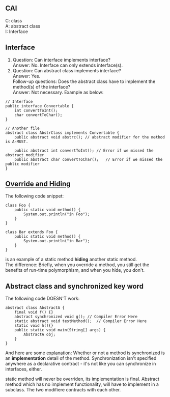 ## CAI
C: class  
A: abstract class  
I: Interface  

## Interface
1. Question: Can interface implements interface?  
Answer: No. Interface can only extends interface(s).   
2. Question: Can abstract class implements interface?  
Answer: Yes.   
Follow-up questions: Does the abstract class have to implement the method(s) of the interface?  
Answer: Not necessary. Example as below:  
```
// Interface 
public interface Convertable {
	int convertToInt();
	char convertToChar();
}

// Another file 
abstract class AbstrClass implements Convertable {
	public abstract void abstrc(); // abstract modifier for the method is A-MUST. 
	
	public abstract int convertToInt();	// Error if we missed the abstract modifier 
	public abstract char convertToChar();	// Error if we missed the public modifier 
}
```


## [Override and Hiding](https://coderanch.com/wiki/659959/Overriding-Hiding) 
The following code snippet:  
```
class Foo {
    public static void method() {
        System.out.println("in Foo");
    }
}
 
class Bar extends Foo {
    public static void method() {
        System.out.println("in Bar");
    }
}
```
is an example of a static method **hiding** another static method.  
The difference: Briefly, when you override a method, you still get the benefits of run-time polymorphism, and when you hide, you don't. 

## Abstract class and synchronized key word
The following code DOESN'T work:  
```
abstract class AbstractA {
	final void f() {}
	abstract synchronized void g(); // Compiler Error Here
    static abstract void testMethod();  // Compiler Error Here 
	static void h(){}
	public static void main(String[] args) {
		AbstractA obj;
	}
}
```
And here are some [explanation](http://stackoverflow.com/questions/12805698/why-cant-an-abstract-method-be-synchronized): 
Whether or not a method is synchronized is an **implementation** detail of the method. Synchronization isn't specified anywhere as a declarative contract - it's not like you can synchronize in interfaces, either.

static method will never be overriden, its implementation is final. Abstract method which has no implement functionality, will have to implement in a subclass. The two modifiere contracts with each other. 




